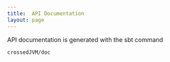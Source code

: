 ```yaml
---
title:  API Documentation
layout: page
---
```




API documentation is generated with the sbt command

    crossedJVM/doc
